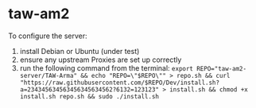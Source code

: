 # taw-am2

To configure the server:
 1) install Debian or Ubuntu (under test)
 2) ensure any upstream Proxies are set up correctly
 2) run the following command from the terminal:
    `export REPO="taw-am2-server/TAW-Arma" && echo "REPO=\"$REPO\"" > repo.sh && curl "https://raw.githubusercontent.com/$REPO/Dev/install.sh?a=234345634563456345634562?6132=123123" > install.sh && chmod +x install.sh repo.sh && sudo ./install.sh
`

